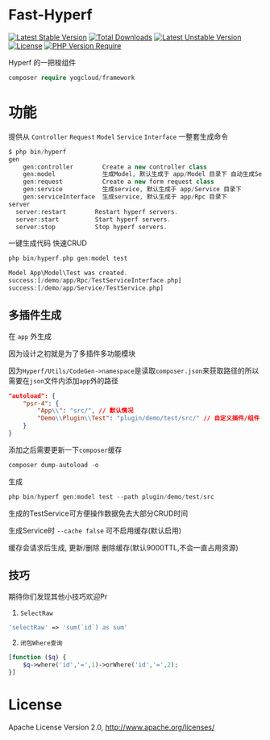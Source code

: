 # Fast-Hyperf
[![Latest Stable Version](http://poser.pugx.org/yogcloud/framework/v)](https://packagist.org/packages/yogcloud/framework) [![Total Downloads](http://poser.pugx.org/yogcloud/framework/downloads)](https://packagist.org/packages/yogcloud/framework) [![Latest Unstable Version](http://poser.pugx.org/yogcloud/framework/v/unstable)](https://packagist.org/packages/yogcloud/framework) [![License](http://poser.pugx.org/yogcloud/framework/license)](https://packagist.org/packages/yogcloud/framework) [![PHP Version Require](http://poser.pugx.org/yogcloud/framework/require/php)](https://packagist.org/packages/yogcloud/framework)

Hyperf 的一把梭组件


```php
composer require yogcloud/framework
```


# 功能
提供从 `Controller` `Request` `Model` `Service` `Interface` 一整套生成命令
```php
$ php bin/hyperf 
gen
    gen:controller        Create a new controller class
    gen:model             生成Model, 默认生成于 app/Model 目录下 自动生成Service,Interface
    gen:request           Create a new form request class
    gen:service           生成service, 默认生成于 app/Service 目录下
    gen:serviceInterface  生成service, 默认生成于 app/Rpc 目录下
server
  server:restart        Restart hyperf servers.
  server:start          Start hyperf servers.
  server:stop           Stop hyperf servers.
```


一键生成代码 快速CRUD
```php
php bin/hyperf.php gen:model test

Model App\Model\Test was created.
success:[/demo/app/Rpc/TestServiceInterface.php]
success:[/demo/app/Service/TestService.php]
```

## 多插件生成
在 `app` 外生成

因为设计之初就是为了多插件多功能模块

因为`Hyperf/Utils/CodeGen->namespace`是读取`composer.json`来获取路径的所以需要在`json`文件内添加`app`外的路径
```json
"autoload": {
    "psr-4": {
        "App\\": "src/", // 默认情况
        "Demo\\Plugin\\Test": "plugin/demo/test/src/" // 自定义插件/组件
    }
}
```
添加之后需要更新一下`composer`缓存
```php
composer dump-autoload -o
```
生成
```php
php bin/hyperf gen:model test --path plugin/demo/test/src
```

生成的TestService可方便操作数据免去大部分CRUD时间

生成Service时 `--cache false` 可不启用缓存(默认启用)

缓存会请求后生成, 更新/删除 删除缓存(默认9000TTL,不会一直占用资源)

## 技巧
期待你们发现其他小技巧欢迎Pr

1. `SelectRaw`
```php
'selectRaw' => 'sum(`id`) as sum'
```
2. `闭包Where查询`
```php
[function ($q) {
    $q->where('id','=',1)->orWhere('id','=',2);
}]
```
# License
Apache License Version 2.0, http://www.apache.org/licenses/
